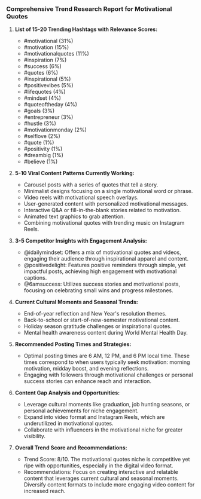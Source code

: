 ### Comprehensive Trend Research Report for Motivational Quotes

1. **List of 15-20 Trending Hashtags with Relevance Scores:**
   - #motivational (31%)
   - #motivation (15%)
   - #motivationalquotes (11%)
   - #inspiration (7%)
   - #success (6%)
   - #quotes (6%)
   - #inspirational (5%)
   - #positivevibes (5%)
   - #lifequotes (4%)
   - #mindset (4%)
   - #quoteoftheday (4%)
   - #goals (3%)
   - #entrepreneur (3%)
   - #hustle (3%)
   - #motivationmonday (2%)
   - #selflove (2%)
   - #quote (1%)
   - #positivity (1%)
   - #dreambig (1%)
   - #believe (1%)

2. **5-10 Viral Content Patterns Currently Working:**
   - Carousel posts with a series of quotes that tell a story.
   - Minimalist designs focusing on a single motivational word or phrase.
   - Video reels with motivational speech overlays.
   - User-generated content with personalized motivational messages.
   - Interactive Q&A or fill-in-the-blank stories related to motivation.
   - Animated text graphics to grab attention.
   - Combining motivational quotes with trending music on Instagram Reels.

3. **3-5 Competitor Insights with Engagement Analysis:**
   - @idailymindset: Offers a mix of motivational quotes and videos, engaging their audience through inspirational apparel and content.
   - @positivedelight: Features positive reminders through simple, yet impactful posts, achieving high engagement with motivational captions.
   - @6amsuccess: Utilizes success stories and motivational posts, focusing on celebrating small wins and progress milestones.

4. **Current Cultural Moments and Seasonal Trends:**
   - End-of-year reflection and New Year's resolution themes.
   - Back-to-school or start-of-new-semester motivational content.
   - Holiday season gratitude challenges or inspirational quotes.
   - Mental health awareness content during World Mental Health Day.

5. **Recommended Posting Times and Strategies:**
   - Optimal posting times are 6 AM, 12 PM, and 6 PM local time. These times correspond to when users typically seek motivation: morning motivation, midday boost, and evening reflections.
   - Engaging with followers through motivational challenges or personal success stories can enhance reach and interaction.

6. **Content Gap Analysis and Opportunities:**
   - Leverage cultural moments like graduation, job hunting seasons, or personal achievements for niche engagement.
   - Expand into video format and Instagram Reels, which are underutilized in motivational quotes.
   - Collaborate with influencers in the motivational niche for greater visibility.

7. **Overall Trend Score and Recommendations:**
   - Trend Score: 8/10. The motivational quotes niche is competitive yet ripe with opportunities, especially in the digital video format.
   - Recommendations: Focus on creating interactive and relatable content that leverages current cultural and seasonal moments. Diversify content formats to include more engaging video content for increased reach.